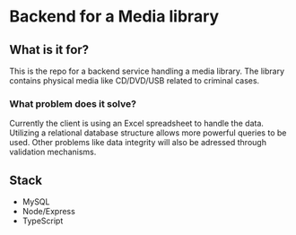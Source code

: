 # Backend for a Media library

## What is it for?

This is the repo for a backend service handling a media library. The library contains physical media like CD/DVD/USB related to criminal cases.

### What problem does it solve?

Currently the client is using an Excel spreadsheet to handle the data. Utilizing a relational database structure allows more powerful queries to be used. Other problems like data integrity will also be adressed through validation mechanisms.

## Stack

- MySQL
- Node/Express
- TypeScript
